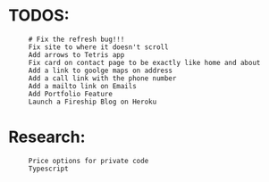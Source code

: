 # TODOS:

         # Fix the refresh bug!!!
         Fix site to where it doesn't scroll
         Add arrows to Tetris app
         Fix card on contact page to be exactly like home and about
         Add a link to goolge maps on address
         Add a call link with the phone number
         Add a mailto link on Emails
         Add Portfolio Feature
         Launch a Fireship Blog on Heroku
# Research:
         Price options for private code
         Typescript